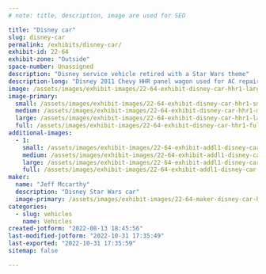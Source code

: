 ```yaml
---
# note: title, description, image are used for SEO

title: "Disney car"
slug: disney-car
permalink: /exhibits/disney-car/
exhibit-id: 22-64
exhibit-zone: "Outside"
space-number: Unassigned
description: "Disney service vehicle retired with a Star Wars theme"
description-long: "Disney 2011 Chevy HHR panel wagon used for AC repair on Disney property, sold at auction in 2021 and made into a X-wing fighter"
image: /assets/images/exhibit-images/22-64-exhibit-disney-car-hhr1-large.JPG
image-primary: 
  small: /assets/images/exhibit-images/22-64-exhibit-disney-car-hhr1-small.JPG
  medium: /assets/images/exhibit-images/22-64-exhibit-disney-car-hhr1-medium.JPG
  large: /assets/images/exhibit-images/22-64-exhibit-disney-car-hhr1-large.JPG
  full: /assets/images/exhibit-images/22-64-exhibit-disney-car-hhr1-full.JPG
additional-images: 
  - 1:
    small: /assets/images/exhibit-images/22-64-exhibit-addl1-disney-car-hhr2-small.JPG
    medium: /assets/images/exhibit-images/22-64-exhibit-addl1-disney-car-hhr2-medium.JPG
    large: /assets/images/exhibit-images/22-64-exhibit-addl1-disney-car-hhr2-large.JPG
    full: /assets/images/exhibit-images/22-64-exhibit-addl1-disney-car-hhr2-full.JPG
maker: 
  name: "Jeff Mccarthy"
  description: "Disney Star Wars car"
  image-primary: /assets/images/exhibit-images/22-64-maker-disney-car-hhr1-18-35-medium.JPG
categories: 
  - slug: vehicles
    name: Vehicles
created-jotform: "2022-08-13 18:45:56"
last-modified-jotform: "2022-10-31 17:35:49"
last-exported: "2022-10-31 17:35:59"
sitemap: false

---
```

